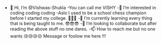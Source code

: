 - 👋 Hi, I’m @Vishwas-Shukla
-You can call me VISHY
-👀 I’m interested in coding coding coding
-Aslo I used to be a school chess champion before I started my college. 🤣😒😢
-🌱 I’m currently learning every thing that is being taught to me. 😎😎😎
-💞️ I’m looking to collaborate but after reading the above stuff no one dares.
-📫 How to reach me but no one wants 😢😢😢😒 Message or foolow me here !!!
<!---
Vishwas-Shukla/Vishwas-Shukla is a ✨ special ✨ repository because its `README.md` (this file) appears on your GitHub profile.
You can click the Preview link to take a look at your changes.
--->

